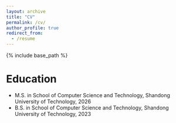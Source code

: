 ```yaml
---
layout: archive
title: "CV"
permalink: /cv/
author_profile: true
redirect_from:
  - /resume
---
```


{% include base_path %}

Education
======
* M.S. in School of Computer Science and Technology, Shandong University of Technology, 2026
* B.S. in School of Computer Science and Technology, Shandong University of Technology, 2023
